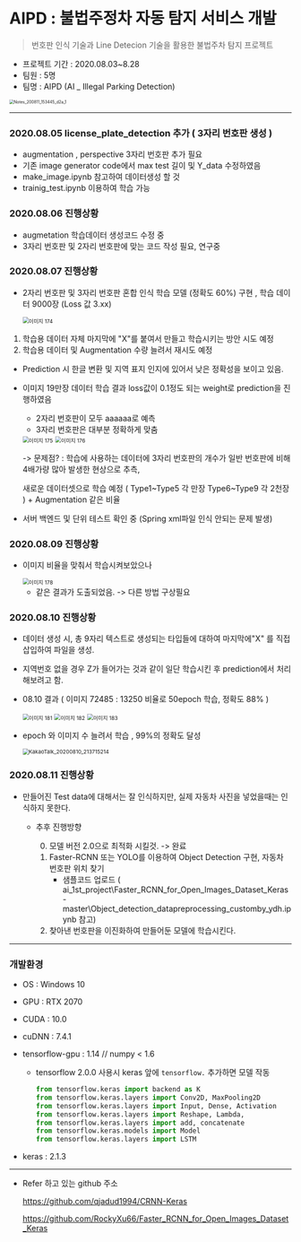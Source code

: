 

# AIPD : 불법주정차 자동 탐지 서비스 개발

> 번호판 인식 기술과 Line Detecion 기술을 활용한 불법주차 탐지 프로젝트

* 프로젝트 기간 : 2020.08.03~8.28
* 팀원 : 5명
* 팀명 : AIPD (AI _ Illegal Parking Detection)

<img src="https://user-images.githubusercontent.com/58680436/89865262-5ef17700-dbe8-11ea-902d-3a75e3b5f14e.jpg" alt="Notes_200811_153445_d2a_1" style="zoom: 50%;" />

---



### 2020.08.05 license_plate_detection 추가 ( 3자리 번호판 생성 )

* augmentation , perspective 3자리 번호판 추가 필요
* 기존 image generator code에서 max test 길이 및 Y_data 수정하였음
* make_image.ipynb 참고하여 데이터생성 할 것
* trainig_test.ipynb 이용하여 학습 가능 

  

### 2020.08.06 진행상황 

* augmetation 학습데이터 생성코드 수정 중
* 3자리 번호판 및 2자리 번호판에 맞는 코드 작성 필요, 연구중



### 2020.08.07 진행상황

* 2자리 번호판 및 3자리 번호판 혼합 인식 학습 모델 (정확도 60%) 구현 , 학습 데이터 9000장 (Loss 값 3.xx)

  <img src="https://user-images.githubusercontent.com/58680436/89638461-d2447180-d8e6-11ea-8b92-c935615e33f8.png" alt="이미지 174" style="zoom:67%;" />


1. 학습용 데이터 자체 마지막에 "X"를 붙여서 만들고 학습시키는 방안 시도 예정
  2. 학습용 데이터 및 Augmentation 수량 늘려서 재시도 예정

  * Prediction 시 한글 변환 및 지역 표지 인지에 있어서 낮은 정확성을 보이고 있음.

* 이미지 19만장 데이터 학습 결과 loss값이 0.1정도 되는 weight로 prediction을 진행하였음

  * 2자리 번호판이 모두 aaaaaa로 예측
  * 3자리 번호판은 대부분 정확하게 맞춤

  <img src="https://user-images.githubusercontent.com/58680436/89638462-d3759e80-d8e6-11ea-8f77-946bdf6b4d4f.png" alt="이미지 175" style="zoom:67%;" />
  <img src="https://user-images.githubusercontent.com/58680436/89638465-d3759e80-d8e6-11ea-98bc-1e4939af7337.png" alt="이미지 176" style="zoom:67%;" />

  -> 문제점? : 학습에 사용하는 데이터에 3자리 번호판의 개수가 일반 번호판에 비해 4배가량 많아 발생한 현상으로 추측,

  새로운 데이터셋으로 학습 예정 ( Type1~Type5 각 만장 Type6~Type9 각 2천장 ) + Augmentation 같은 비율

* 서버 백엔드 및 단위 테스트 확인 중 (Spring xml파일 인식 안되는 문제 발생)

### 2020.08.09 진행상황

* 이미지 비율을 맞춰서 학습시켜보았으나

  <img src="https://user-images.githubusercontent.com/58680436/89727864-79e6ae80-da63-11ea-9431-0494287e7203.png" alt="이미지 178" style="zoom:67%;" />

  * 같은 결과가 도출되었음. -> 다른 방법 구상필요
  
    

### 2020.08.10 진행상황 

* 데이터 생성 시, 총 9자리 텍스트로 생성되는 타입들에 대하여 마지막에"X" 를 직접 삽입하여 파일을 생성.
* 지역번호 없을 경우 Z가 들어가는 것과 같이 일단 학습시킨 후 prediction에서 처리 해보려고 함.

* 08.10 결과 ( 이미지 72485 : 13250  비율로 50epoch 학습, 정확도 88% ) 

  <img src="https://user-images.githubusercontent.com/58680436/89747931-ead9a500-dafb-11ea-906a-e83d7535682e.png" alt="이미지 181" style="zoom:67%;" />
  <img src="https://user-images.githubusercontent.com/58680436/89747933-ec0ad200-dafb-11ea-8b37-75ed33ea6705.png" alt="이미지 182" style="zoom:67%;" />
  <img src="https://user-images.githubusercontent.com/58680436/89747934-eca36880-dafb-11ea-91d2-244cbe7b3956.png" alt="이미지 183" style="zoom:67%;" />



* epoch 와 이미지 수 늘려서 학습 , 99%의 정확도 달성

  <img src="https://user-images.githubusercontent.com/58680436/89861884-bb04cd00-dbe1-11ea-8e42-5f2d9ea01f37.png" alt="KakaoTalk_20200810_213715214" style="zoom:67%;" />

### 2020.08.11 진행상황

* 만들어진 Test data에 대해서는 잘 인식하지만, 실제 자동차 사진을 넣었을때는 인식하지 못한다.
  * 추후 진행방향
    
    0. 모델 버전 2.0으로 최적화 시킬것. -> 완료
    1. Faster-RCNN 또는 YOLO를 이용하여 Object Detection 구현, 자동차 번호판 위치 찾기
       *  샘플코드 업로드
          ( ai_1st_project\Faster_RCNN_for_Open_Images_Dataset_Keras-master\Object_detection_datapreprocessing_customby_ydh.ipynb 참고)
    2. 찾아낸 번호판을 이진화하여 만들어둔 모델에 학습시킨다.

----

### 개발환경 

* OS : Windows 10

* GPU : RTX 2070

* CUDA : 10.0

* cuDNN : 7.4.1

* tensorflow-gpu : 1.14 // numpy < 1.6 

  * tensorflow 2.0.0 사용시 keras 앞에 `tensorflow.` 추가하면 모델 작동

    ```python
    from tensorflow.keras import backend as K
    from tensorflow.keras.layers import Conv2D, MaxPooling2D
    from tensorflow.keras.layers import Input, Dense, Activation
    from tensorflow.keras.layers import Reshape, Lambda, 
    from tensorflow.keras.layers import add, concatenate
    from tensorflow.keras.models import Model
    from tensorflow.keras.layers import LSTM
    ```

* keras : 2.1.3

---



* Refer 하고 있는 github 주소

  https://github.com/qjadud1994/CRNN-Keras
  
  https://github.com/RockyXu66/Faster_RCNN_for_Open_Images_Dataset_Keras

